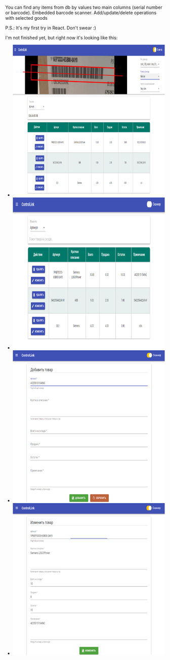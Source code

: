 <p>You can find any items from db by values two main columns (serial number or barcode). Embedded barcode scanner. Add/update/delete operations with selected goods</p>
<p>P.S.: It's my first try in React. Don't swear :)</p>
<p>I'm not finished yet, but right now it's looking like this:</p>
<ul>
  <li><img src="https://github.com/WildEgor/ReactBarcodeReader/blob/main/client/images/S1.png" width="720" height="480"></li>
  <li><img src="https://github.com/WildEgor/ReactBarcodeReader/blob/main/client/images/S2.png" width="720" height="480"></li>
  <li><img src="https://github.com/WildEgor/ReactBarcodeReader/blob/main/client/images/S3.png" width="720" height="480"></li>
  <li><img src="https://github.com/WildEgor/ReactBarcodeReader/blob/main/client/images/S4.png" width="720" height="480"></li>
</ul>
